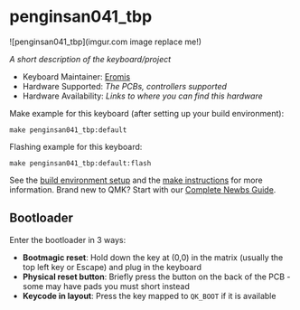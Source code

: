 # penginsan041_tbp

![penginsan041_tbp](imgur.com image replace me!)

*A short description of the keyboard/project*

* Keyboard Maintainer: [Eromis](https://github.com/kumasan555)
* Hardware Supported: *The PCBs, controllers supported*
* Hardware Availability: *Links to where you can find this hardware*

Make example for this keyboard (after setting up your build environment):

    make penginsan041_tbp:default

Flashing example for this keyboard:

    make penginsan041_tbp:default:flash

See the [build environment setup](https://docs.qmk.fm/#/getting_started_build_tools) and the [make instructions](https://docs.qmk.fm/#/getting_started_make_guide) for more information. Brand new to QMK? Start with our [Complete Newbs Guide](https://docs.qmk.fm/#/newbs).

## Bootloader

Enter the bootloader in 3 ways:

* **Bootmagic reset**: Hold down the key at (0,0) in the matrix (usually the top left key or Escape) and plug in the keyboard
* **Physical reset button**: Briefly press the button on the back of the PCB - some may have pads you must short instead
* **Keycode in layout**: Press the key mapped to `QK_BOOT` if it is available
